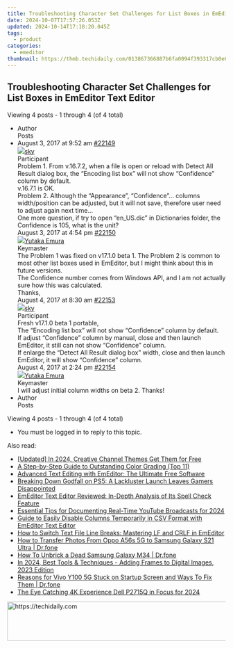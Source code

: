 ```yaml
---
title: Troubleshooting Character Set Challenges for List Boxes in EmEditor Text Editor
date: 2024-10-07T17:57:26.053Z
updated: 2024-10-14T17:18:20.045Z
tags:
  - product
categories:
  - emeditor
thumbnail: https://thmb.techidaily.com/013867366887b6fa0094f393317cb0e64fa230f897f024e133b92335d61d4b28.jpg
---
```


## Troubleshooting Character Set Challenges for List Boxes in EmEditor Text Editor

Viewing 4 posts - 1 through 4 (of 4 total)

* Author  
Posts
* August 3, 2017 at 9:52 am [#22149](https://tools.techidaily.com/emeditor/products/)  
[![](https://secure.gravatar.com/avatar/50ed232c5aeade0aa4b1e48c684cf791?s=80&d=identicon&r=g)sky](https://www.emeditor.com/forums/users/s-k-y/ "View sky's profile")  
Participant  
Problem 1\. From v.16.7.2, when a file is open or reload with Detect All Result dialog box, the “Encoding list box” will not show “Confidence” column by default.  
 v.16.7.1 is OK.  
Problem 2\. Although the “Appearance”, “Confidence”… columns width/position can be adjusted, but it will not save, therefore user need to adjust again next time…  
One more question, if try to open “en\_US.dic” in Dictionaries folder, the Confidence is 105, what is the unit?  
August 3, 2017 at 4:54 pm [#22150](https://tools.techidaily.com/emeditor/products/)  
[![](https://secure.gravatar.com/avatar/a0a6377144ed3636f985d87303f65ed2?s=80&d=identicon&r=g)Yutaka Emura](https://www.emeditor.com/forums/users/yemura/ "View Yutaka Emura's profile")  
Keymaster  
The Problem 1 was fixed on v17.1.0 beta 1\. The Problem 2 is common to most other list boxes used in EmEditor, but I might think about this in future versions.  
The Confidence number comes from Windows API, and I am not actually sure how this was calculated.  
Thanks,  
August 4, 2017 at 8:30 am [#22153](https://tools.techidaily.com/emeditor/products/)  
[![](https://secure.gravatar.com/avatar/50ed232c5aeade0aa4b1e48c684cf791?s=80&d=identicon&r=g)sky](https://www.emeditor.com/forums/users/s-k-y/ "View sky's profile")  
Participant  
Fresh v17.1.0 beta 1 portable,  
 The “Encoding list box” will not show “Confidence” column by default.  
 If adjust “Confidence” column by manual, close and then launch EmEditor, it still can not show “Confidence” column.  
 If enlarge the “Detect All Result dialog box” width, close and then launch EmEditor, it will show “Confidence” column.  
August 4, 2017 at 2:24 pm [#22154](https://tools.techidaily.com/emeditor/products/)  
[![](https://secure.gravatar.com/avatar/a0a6377144ed3636f985d87303f65ed2?s=80&d=identicon&r=g)Yutaka Emura](https://www.emeditor.com/forums/users/yemura/ "View Yutaka Emura's profile")  
Keymaster  
I will adjust initial column widths on beta 2\. Thanks!
* Author  
Posts

Viewing 4 posts - 1 through 4 (of 4 total)

* You must be logged in to reply to this topic.

<ins class="adsbygoogle"
     style="display:block"
     data-ad-format="autorelaxed"
     data-ad-client="ca-pub-7571918770474297"
     data-ad-slot="1223367746"></ins>

<ins class="adsbygoogle"
     style="display:block"
     data-ad-client="ca-pub-7571918770474297"
     data-ad-slot="8358498916"
     data-ad-format="auto"
     data-full-width-responsive="true"></ins>

<span class="atpl-alsoreadstyle">Also read:</span>
<div><ul>
<li><a href="https://facebook-video-footage.techidaily.com/updated-in-2024-creative-channel-themes-get-them-for-free/"><u>[Updated] In 2024, Creative Channel Themes Get Them for Free</u></a></li>
<li><a href="https://article-knowledge.techidaily.com/a-step-by-step-guide-to-outstanding-color-grading-top-11/"><u>A Step-by-Step Guide to Outstanding Color Grading (Top 11)</u></a></li>
<li><a href="https://win-tricks.techidaily.com/advanced-text-editing-with-emeditor-the-ultimate-free-software/"><u>Advanced Text Editing with EmEditor: The Ultimate Free Software</u></a></li>
<li><a href="https://buynow-info.techidaily.com/breaking-down-godfall-on-ps5-a-lackluster-launch-leaves-gamers-disappointed/"><u>Breaking Down Godfall on PS5: A Lackluster Launch Leaves Gamers Disappointed</u></a></li>
<li><a href="https://win-tricks.techidaily.com/emeditor-text-editor-reviewed-in-depth-analysis-of-its-spell-check-feature/"><u>EmEditor Text Editor Reviewed: In-Depth Analysis of Its Spell Check Feature</u></a></li>
<li><a href="https://screen-capture.techidaily.com/essential-tips-for-documenting-real-time-youtube-broadcasts-for-2024/"><u>Essential Tips for Documenting Real-Time YouTube Broadcasts for 2024</u></a></li>
<li><a href="https://win-tricks.techidaily.com/guide-to-easily-disable-columns-temporarily-in-csv-format-with-emeditor-text-editor/"><u>Guide to Easily Disable Columns Temporarily in CSV Format with EmEditor Text Editor</u></a></li>
<li><a href="https://win-tricks.techidaily.com/how-to-switch-text-file-line-breaks-mastering-lf-and-crlf-in-emeditor/"><u>How to Switch Text File Line Breaks: Mastering LF and CRLF in EmEditor</u></a></li>
<li><a href="https://android-transfer.techidaily.com/how-to-transfer-photos-from-oppo-a56s-5g-to-samsung-galaxy-s21-ultra-drfone-by-drfone-transfer-from-android-transfer-from-android/"><u>How to Transfer Photos From Oppo A56s 5G to Samsung Galaxy S21 Ultra | Dr.fone</u></a></li>
<li><a href="https://fix-guide.techidaily.com/how-to-unbrick-a-dead-samsung-galaxy-m34-drfone-by-drfone-fix-android-problems-fix-android-problems/"><u>How To Unbrick a Dead Samsung Galaxy M34 | Dr.fone</u></a></li>
<li><a href="https://extra-tips.techidaily.com/in-2024-best-tools-and-techniques-adding-frames-to-digital-images-2023-edition/"><u>In 2024, Best Tools & Techniques - Adding Frames to Digital Images, 2023 Edition</u></a></li>
<li><a href="https://fix-guide.techidaily.com/reasons-for-vivo-y100-5g-stuck-on-startup-screen-and-ways-to-fix-them-drfone-by-drfone-fix-android-problems-fix-android-problems/"><u>Reasons for Vivo Y100 5G Stuck on Startup Screen and Ways To Fix Them | Dr.fone</u></a></li>
<li><a href="https://some-skills.techidaily.com/the-eye-catching-4k-experience-dell-p2715q-in-focus-for-2024/"><u>The Eye Catching 4K Experience Dell P2715Q in Focus for 2024</u></a></li>
</ul></div>

<!-- affiliate ads begin -->
<a href="https://appsumo.8odi.net/c/5597632/2151884/7443" target="_top" id="2151884">
  <img src="//a.impactradius-go.com/display-ad/7443-2151884" border="0" alt="https://techidaily.com" width="728" height="90"/>
</a>
<img height="0" width="0" src="https://appsumo.8odi.net/i/5597632/2151884/7443" style="position:absolute;visibility:hidden;" border="0" />
<!-- affiliate ads end -->

